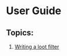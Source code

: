 # User Guide

## Topics:
1. [Writing a loot filter](https://github.com/riktenx/loot-filters/blob/userguide/filter-lang.md)
